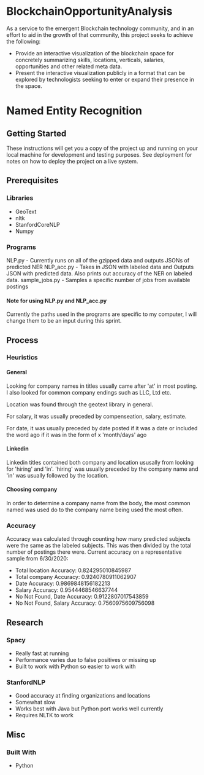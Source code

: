 # BlockchainOpportunityAnalysis

As a service to the emergent Blockchain technology community, and in an effort to aid in the growth of that community, this project seeks to achieve the following:
* Provide an interactive visualization of the blockchain space for concretely summarizing skills, locations, verticals, salaries, opportunities and other related meta data.
* Present the interactive visualization publicly in a format that can be explored by technologists seeking to enter or expand their presence in the space.

# Named Entity Recognition

## Getting Started

These instructions will get you a copy of the project up and running on your local machine for development and testing purposes. See deployment for notes on how to deploy the project on a live system.

## Prerequisites
### Libraries
* GeoText
* nltk
* StanfordCoreNLP
* Numpy

### Programs

NLP.py - Currently runs on all of the gzipped data and outputs JSONs of predicted NER
NLP_acc.py - Takes in JSON with labeled data and Outputs JSON with predicted data. Also prints out accuracy of the NER on labeled data.
sample_jobs.py - Samples a specific number of jobs from available postings

#### Note for using NLP.py and NLP_acc.py

Currently the paths used in the programs are specific to my computer, I will change them to be an input during this sprint.

## Process

### Heuristics 

#### General

Looking for company names in titles usually came after 'at' in most posting. I also looked for common company endings such as LLC, Ltd etc.

Location was found through the geotext library in general.

For salary, it was usually preceded by compenseation, salary, estimate. 

For date, it was usually preceded by date posted if it was a date or included the word ago if it was in the form of x 'month/days' ago

#### Linkedin

Linkedin titles contained both company and location ususally from looking for 'hiring' and 'in'. 'hiring' was usually preceded by the company name and 'in' was usually followed by the location. 

#### Choosing company

In order to determine a company name from the body, the most common named was used do to the company name being used the most often.

### Accuracy

Accuracy was calculated through counting how many predicted subjects were the same as the labeled subjects. This was then divided by the total number of postings there were.
Current accuracy on a representative sample from 6/30/2020:
* Total location Accuracy: 0.824295010845987
* Total company Accuracy: 0.9240780911062907
* Date Accuracy: 0.9869848156182213
* Salary Accuracy: 0.9544468546637744
* No Not Found, Date Accuracy: 0.9122807017543859
* No Not Found, Salary Accuracy: 0.7560975609756098

## Research

### Spacy

* Really fast at running
* Performance varies due to false positives or missing up
* Built to work with Python so easier to work with


### StanfordNLP

* Good accuracy at finding organizations and locations
* Somewhat slow 
* Works best with Java but Python port works well currently
* Requires NLTK to work 

## Misc

### Built With

* Python
